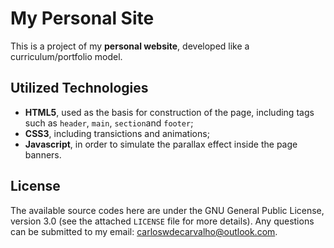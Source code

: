 # My Personal Site

This is a project of my **personal website**, developed like a curriculum/portfolio model.

## Utilized Technologies

- **HTML5**, used as the basis for construction of the page, including tags such as `header`, `main`, `section`and `footer`;
- **CSS3**, including transictions and animations;
- **Javascript**, in order to simulate the parallax effect inside the page banners.

## License

The available source codes here are under the GNU General Public License, version 3.0 (see the attached `LICENSE` file for more details). Any questions can be submitted to my email: carloswdecarvalho@outlook.com.